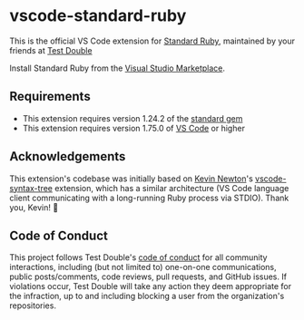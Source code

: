 # vscode-standard-ruby

This is the official VS Code extension for [Standard
Ruby](https://github.com/testdouble/standard), maintained by your friends at
[Test Double](https://testdouble.com)

Install Standard Ruby from the [Visual Studio
Marketplace](https://marketplace.visualstudio.com/items?itemName=testdouble.vscode-standard-ruby).

## Requirements

* This extension requires version 1.24.2 of the [standard
  gem](https://rubygems.org/gems/standard)
* This extension requires version 1.75.0 of [VS Code](https://code.visualstudio.com) or higher

## Acknowledgements

This extension's codebase was initially based on [Kevin
Newton](https://github.com/kddnewton)'s
[vscode-syntax-tree](https://github.com/ruby-syntax-tree/vscode-syntax-tree)
extension, which has a similar architecture (VS Code language client
communicating with a long-running Ruby process via STDIO). Thank you, Kevin! 💚

## Code of Conduct

This project follows Test Double's [code of
conduct](https://testdouble.com/code-of-conduct) for all community interactions,
including (but not limited to) one-on-one communications, public posts/comments,
code reviews, pull requests, and GitHub issues. If violations occur, Test Double
will take any action they deem appropriate for the infraction, up to and
including blocking a user from the organization's repositories.

